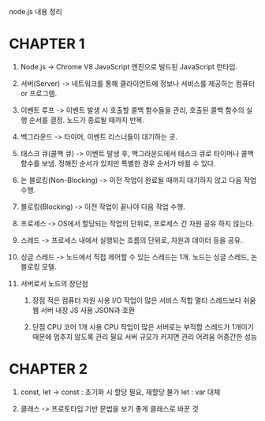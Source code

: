 node.js 내용 정리

# CHAPTER 1

1.  Node.js
    -> Chrome V8 JavaScript 엔진으로 빌드된 JavaScript 런타임.

2.  서버(Server)
    -> 네트워크를 통해 클라이언트에 정보나 서비스를 제공하는 컴퓨터 or 프로그램.

3.  이벤트 루프
    -> 이벤트 발생 시 호출할 콜백 함수들을 관리, 호출된 콜백 함수의 실행 순서를 결정.
    노드가 종료될 때까지 반복.

4.  백그라운드
    -> 타이머, 이벤트 리스너들이 대기하는 곳.

5.  태스크 큐(콜백 큐)
    -> 이벤트 발생 후, 백그라운드에서 태스크 큐로 타이머나 콜백 함수를 보냄.
    정해진 순서가 있지만 특별한 경우 순서가 바뀔 수 있다.

6.  논 블로킹(Non-Blocking)
    -> 이전 작업이 완료될 때까지 대기하지 않고 다음 작업 수행.

7.  블로킹(Blocking)
    -> 이전 작업이 끝나야 다음 작업 수행.

8.  프로세스
    -> OS에서 할당되는 작업의 단위로, 프로세스 간 자원 공유 하지 않는다.

9.  스레드
    -> 프로세스 내에서 실행되는 흐름의 단위로, 자원과 데이터 등을 공유.

10. 싱글 스레드
    -> 노드에서 직접 제어할 수 있는 스레드는 1개.
    노드는 싱글 스레드, 논 블로킹 모델.

11. 서버로서 노드의 장단점
    1) 장점
    적은 컴퓨터 자원 사용
    I/O 작업이 많은 서비스 적합
    멀티 스레드보다 쉬움
    웹 서버 내장
    JS 사용
    JSON과 호환

    2) 단점
    CPU 코어 1개 사용
    CPU 작업이 많은 서버로는 부적합
    스레드가 1개이기 때문에 멈추지 않도록 관리 필요
    서버 규모가 커지면 관리 어려움
    어중간한 성능

# CHAPTER 2

1. const, let
   -> const : 초기화 시 할당 필요, 재할당 불가
   let : var 대체

2. 클래스
   -> 프로토타입 기반 문법을 보기 좋게 클래스로 바꾼 것

